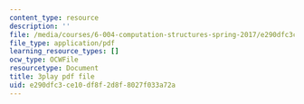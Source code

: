 ```yaml
---
content_type: resource
description: ''
file: /media/courses/6-004-computation-structures-spring-2017/e290dfc3ce10df8f2d8f8027f033a72a_3683025.pdf
file_type: application/pdf
learning_resource_types: []
ocw_type: OCWFile
resourcetype: Document
title: 3play pdf file
uid: e290dfc3-ce10-df8f-2d8f-8027f033a72a
---
```

